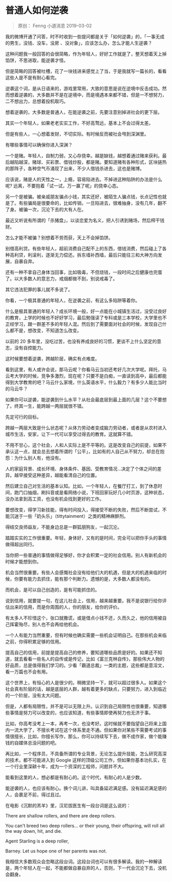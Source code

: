 # 普通人如何逆袭
> 原创： Fenng  小道消息  2019-03-02

我的微博开通了问答，时不时收到一些提问都是关于「如何逆袭」的，「一事无成的男生，没钱、没车，没房 、没对象」，应该怎么办，怎么才能人生逆袭？

这种问题我一般回答的会很简略，作为年轻人，好好工作就是了，整天想着天上掉馅饼，不思进取，能逆袭才怪。

但是简略的回答被吐槽，花了一块钱进来感觉上了当，于是我就写一篇长的，看看这些人是不是有耐心看完。

逆袭这个词，是从日语来的，游戏里常用，大致的意思是说在逆境中反击成功。然而想着逆袭的，大多数并不是在逆境中，而是境遇本来都不错，但是一不想努力，二不想出力，总想着投机取巧。

想着逆袭的，大多数是普通人，在能逆袭之前，先要注意别掉进社会的更下层。

其实一个年轻人，如果老老实实工作，不好高骛远，基本上不会过得太差。

但是有些人，一心想着发财，不切实际。有时候反而被社会甩到深渊里。

有哪些事情可以确保你进入深渊？

一个是赌。年轻人，自制力弱，又心存侥幸。越是缺钱，越想着通过赌来获利。最后越陷越深，赌球、买彩票、借钱炒股，都是赌。要知道赌有各种形式，区块链热的那阵子，各种空气币涌现了出来，不少人借钱杀进去，这也是赌博。

应该说，赌是人的天性之一，上瘾，容易陷进去。不掉进这种陷阱的办法是什么呢? 远离，不要抱着「试一试，万一赢了呢」的侥幸心态。

另一个是被骗。被亲戚朋友骗点小钱，其实还好，被陌生人骗点钱，长点记性也就是了。有些骗局是很要命的，比如传销，一旦陷进去，很难抽身，没有几年，翻不了身。被骗一次，沉沦下去的大有人在。

最近又听说有所谓的「杀猪盘」，以谈恋爱为名义，把人引诱到赌场，然后榨干钱财。

怎么才能不被骗？别想着不劳而获，天上不会掉馅饼。

别借高利贷。有些年轻人，超前消费自己配不上的东西，借钱消费，然后碰上了各种高利贷，利滚利，逐渐无力偿还。拆东墙补西墙，最后只能往三和大神方向发展，自暴自弃。

还有一种不拿自己身体当回事，比如吸毒，不但烧钱，一段时间之后健康也完蛋了。以大多数人的意志力，戒烟都做不到，别说戒毒了。

其它违法犯罪的事儿就不多说了。

你看，一个极其普通的年轻人，在逆袭之前，有这么多陷阱等着你。

什么是极其普通的年轻人？成长环境一般，好一点能在小城镇生活过，没受过良好的教育，上学的时候也不好好学习，最后勉强读了专科或是三本学校，大学里也不正经学习，跟一群差不多的年轻人混。然后到了需要面对社会的时候，发现自己什么都不是，想改变，不知道怎么改变。

以前的 20 多年里，没吃过苦，也没有养成良好的习惯，更谈不上什么坚定的意志，没有自控能力。

这时候要想着逆袭，跨越阶层，确实有点难度。

看到这里，有人或许会说，那马云呢？你看马云当初还考好几次大学呢。拜托，马云考大学的时候，竞争多激烈，现在呢？只要不是白痴，一直读到高中，最后都能得到大学教育的吧？马云什么家境，什么英语水平，什么毅力？有多少人能比当时的马云牛？

如果你可以逆袭，能逆袭到什么水平？从社会最底层到最上面的几层？这个不要想了。终其一生，能跨越一两层就很不错。

先定可行的目标。

跨越一两层大致是什么状态呢？从体力劳动者变成脑力劳动者，或者是从农村进入城市生活，安家，让下一代可以享受过得去的教育。这就算不错。

不用不甘心，这个社会，人和人实际上是不平等的。这是改变自己的前提，如果不承认这一点，就会总去想着所谓的「公平」，比如有的人自己从不努力，却总在抱怨：为什么别人有，他没有。

人的家庭背景、成长环境、身体条件、基因、受教育情况…决定了个体之间的差异。越早接受这种差异，越能看清自己的位置。

然后建立自己对生活的基本认知。比如，一个年轻人，在餐厅打工，到了休息时间，跑门口抽烟，刷抖音或是看网络小说，下班回家玩好几小时页游，这种状态，没办法拿到高工资，也没有机会找到更好的工作。

要想改变，得学习新技能，得有时间投入，得接受不断的失败，然后不断尝试，不能沉迷于一些「奶头乐」（tittytainment）之类的精神麻醉剂。

得结交良师益友，不能身边总是一群狐朋狗友，一起沉沦。

踏踏实实的工作很重要。年轻，身体好，又有的是时间，完全可以把你手头的事情做得超出同行。

当你把一些普通的事情做得足够好，你才会积累一定的社会信用。别人有新机会的时候才能想到你。

机会当然很重要。有些人会感慨社会没有给他们大的机遇，但是大的机遇来临的时候，你要有能力去抓住，能有那个判断力。遗憾的是，大多数人都没有的。

而机会，是可以自己创造的，是有可能抓住的。

说到信用，就要提一句，在这儿社会上，信用，越来越重要。我不是说银行给你评估出来的信用，而是你周围的人，你的朋友，给你的评价。

有太多人不珍惜这个，张口就撒谎，或是借点小钱不还，久而久之，他的信用被自己挥霍殆尽，别人也不会再给他机会。

一个人有能力当然重要，但有时候也确实需要一些机会证明自己。在那些机会来临之前，你得积累足够的信用。

提高自己的信用，前提是提高自己的修养，要知道哪些品质是好的。如果还不知道，就去看看一些名人的自传或是传记，比如《富兰克林自传》，那些伟大人物的好品质，总是值得我们学习的。少看「霸道总裁」一类的主题，这些都是意淫文，看一万篇也不会有用。

这个世界上，有恒心的人是很少的。稍微坚持一下，就可以超过很多人。如果这个社会真有阶层的话，越是底层的人群，越有着更多的缺点，只要努力，进入到临近的一个阶层，没有太大问题。

但是，人都有局限性，并不是可以无限上升。认识到自己局限性也很重要，知道哪些事情是努力可以改变的，也应该知道，有些事情即使再努力也无济于事。

比如，你高考没考上一本，再考一次，也没考好。这时候就不要指望自己将来上国内一流大学了，不擅长考试在这个体系里走不通。但如果你对某些不需要考试的事情很擅长，比如，你擅长写作，那么，你可以持续写下去，做不成作家，做个能赚钱的自媒体总没问题的吧。

再比如，一个程序员，不具备所谓的专业背景，无论怎么提升技能，怎么研究高深的技术，都不可能进入到 Google 这样的顶级公司工作，但如果你基本功扎实，在一个行业里深耕十年，成为一个资深的工程师，问题并不大。

能看到这里的人，想必都是有耐心的。这个时代，有耐心的人是少数。

能逆袭的人，也应该有耐心。换个词儿讲，叫具备延迟满足感。没有延迟满足感的人，会裹足不前，得过且过。

在电影《沉默的羔羊》里，汉尼拔医生有一段台词是这么说的：

There are shallow rollers, and there are deep rollers. 

You can't breed two deep rollers... or their young, their offspring, will roll all the way down, hit, and die. 

Agent Starling is a deep roller, 

Barney. Let us hope one of her parents was not.

我相信大多数观众会忽略这段台词。这段台词也可以有很多解读。我的一种解读是，两个年轻人在一起，不能都做自暴自弃的人，否则，下一代会沉沦下去，没机会翻身。